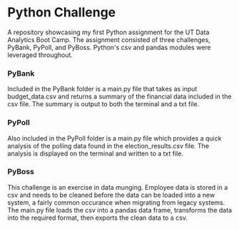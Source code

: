 # Python Challenge
A repository showcasing my first Python assignment for the UT Data Analytics Boot Camp. The assignment consisted of three challenges, PyBank, PyPoll, and PyBoss. Python's csv and pandas modules were leveraged throughout. 

### PyBank
Included in the PyBank folder is a main.py file that takes as input budget_data.csv and returns a summary of the financial data included in the csv file. The summary is output to both the terminal and a txt file.  

### PyPoll 
Also included in the PyPoll folder is a main.py file which provides a quick analysis of the polling data found in the election_results.csv file. The analysis is displayed on the terminal and written to a txt file. 

### PyBoss
This challenge is an exercise in data munging. Employee data is stored in a csv and needs to be cleaned before the data can be loaded into a new system, a fairly common occurance when migrating from legacy systems. The main.py file loads the csv into a pandas data frame, transforms the data into the required format, then exports the clean data to a csv. 
